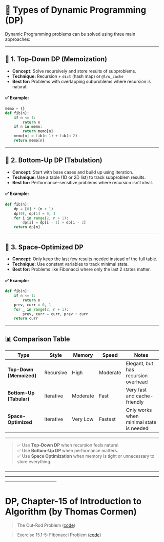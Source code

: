# 🧠 Types of Dynamic Programming (DP)

Dynamic Programming problems can be solved using three main approaches:

---

## 📌 1. Top-Down DP (Memoization)

- **Concept:** Solve recursively and store results of subproblems.
- **Technique:** Recursion + `dict` (hash map) or `@lru_cache`
- **Best for:** Problems with overlapping subproblems where recursion is natural.

#### ✅ Example:
```python
memo = {}
def fib(n):
    if n <= 1:
        return n
    if n in memo:
        return memo[n]
    memo[n] = fib(n-1) + fib(n-2)
    return memo[n]
```

---

## 📌 2. Bottom-Up DP (Tabulation)

- **Concept:** Start with base cases and build up using iteration.
- **Technique:** Use a table (1D or 2D list) to track subproblem results.
- **Best for:** Performance-sensitive problems where recursion isn't ideal.

#### ✅ Example:
```python
def fib(n):
    dp = [0] * (n + 1)
    dp[0], dp[1] = 0, 1
    for i in range(2, n + 1):
        dp[i] = dp[i - 1] + dp[i - 2]
    return dp[n]
```

---

## 📌 3. Space-Optimized DP

- **Concept:** Only keep the last few results needed instead of the full table.
- **Technique:** Use constant variables to track minimal state.
- **Best for:** Problems like Fibonacci where only the last 2 states matter.

#### ✅ Example:
```python
def fib(n):
    if n <= 1:
        return n
    prev, curr = 0, 1
    for _ in range(2, n + 1):
        prev, curr = curr, prev + curr
    return curr
```

---

## 📊 Comparison Table

| Type                 | Style      | Memory      | Speed     | Notes                                  |
|----------------------|------------|-------------|-----------|----------------------------------------|
| **Top-Down (Memoized)** | Recursive  | High         | Moderate  | Elegant, but has recursion overhead    |
| **Bottom-Up (Tabular)** | Iterative  | Moderate     | Fast      | Very fast and cache-friendly           |
| **Space-Optimized**     | Iterative  | Very Low     | Fastest   | Only works when minimal state is needed |

---

> ✅ Use **Top-Down DP** when recursion feels natural.  
> ✅ Use **Bottom-Up DP** when performance matters.  
> ✅ Use **Space Optimization** when memory is tight or unnecessary to store everything.


––––––––––––––––––––––––––––––––––––––––––––––––––––––––––––––––––––––––––––––––––––––––––––––––––––––––––––––––––––––––––––––––––––––––––––––––––––––––––––––––––––––––

# DP, Chapter-15 of Introduction to Algorithm (by Thomas Cormen)  

> The Cut-Rod Problem ([code](The-cut-rod-prb.py)) 

> Exercise 15.1-5: Fibonacci Problem ([code](febonacci-prb.py))
